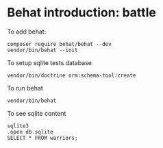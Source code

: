 Behat introduction: battle
==========================

To add behat:
```
composer require behat/behat --dev
vendor/bin/behat --init
```

To setup sqlite tests database
```
vendor/bin/doctrine orm:schema-tool:create
```

To run behat
```
vendor/bin/behat
```

To see sqlite content
```
sqlite3
.open db.sqlite
SELECT * FROM warriors;
```
